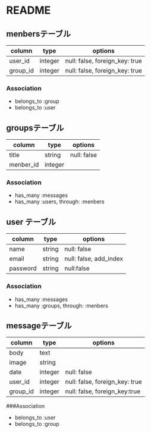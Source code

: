 # README

## menbersテーブル

|column|type|options|
|------|----|-------|
|user_id|integer|null: false, foreign_key: true|
|group_id|integer|null: false, foreign_key: true|

### Association
- belongs_to :group
- belongs_to :user


## groupsテーブル

|column|type|options|
|------|----|-------|
|title|string|null: false|
|menber_id|integer||

### Association
- has_many :messages
- has_many :users, through: :menbers


## user テーブル
|column|type|options|
|------|----|-------|
|name|string|null: false|
|email|string|null: false, add_index|
|password|string|null:false|

### Association
- has_many :messages
- has_many :groups, through: :menbers


## messageテーブル
|column|type|options|
|------|----|-------|
|body|text||
|image|string||
|date|integer|null: false|
|user_id|integer|null: false, foreign_key: true|
|group_id|integer|null: false, foreign_key:true|

###Association
- belongs_to :user
- belongs_to :group